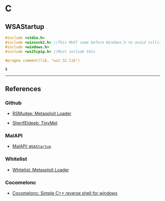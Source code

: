 # C

## WSAStartup

```c
#include <stdio.h>
#include <winsock2.h> //This MUST come before Windows.h to avoid collision with Winsock.h
#include <windows.h>
#include <ws2tcpip.h> //Must include this

#pragma comment(lib, "ws2_32.lib")
```

```
$
```

---
## References

### Github

- [RSMudge: Metasploit Loader](https://github.com/rsmudge/metasploit-loader/)

- [SherifEldeeb: TinyMet](https://github.com/SherifEldeeb/TinyMet)

### MalAPI

- [MalAPI: `WSAStartup`](https://malapi.io/winapi/WSAStartup)

### Whitelist

- [Whitelist: Metasploit Loader](https://www.whitelist1.com/2018/02/metasploit-loader-iii-loader64exe-x6464_27.html)

### Cocomelonc

- [Cocomelonc: Simple C++ reverse shell for windows](https://cocomelonc.github.io/tutorial/2021/09/15/simple-rev-c-1.html)